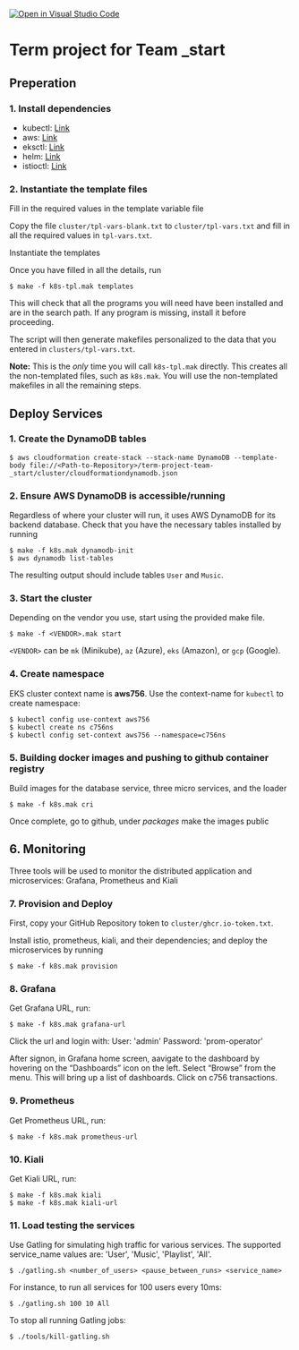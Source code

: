 [![Open in Visual Studio Code](https://classroom.github.com/assets/open-in-vscode-f059dc9a6f8d3a56e377f745f24479a46679e63a5d9fe6f495e02850cd0d8118.svg)](https://classroom.github.com/online_ide?assignment_repo_id=7031369&assignment_repo_type=AssignmentRepo)
# Term project for Team _start

## Preperation

### 1. Install dependencies

- kubectl: [Link](https://kubernetes.io/docs/tasks/tools/)
- aws: [Link](https://docs.aws.amazon.com/cli/latest/userguide/getting-started-install.html)
- eksctl: [Link](https://docs.aws.amazon.com/eks/latest/userguide/eksctl.html)
- helm: [Link](https://helm.sh/docs/helm/helm_install/)
- istioctl: [Link](https://istio.io/latest/docs/ops/diagnostic-tools/istioctl/)

### 2. Instantiate the template files

Fill in the required values in the template variable file

Copy the file `cluster/tpl-vars-blank.txt` to `cluster/tpl-vars.txt`
and fill in all the required values in `tpl-vars.txt`.  

Instantiate the templates

Once you have filled in all the details, run

~~~
$ make -f k8s-tpl.mak templates
~~~

This will check that all the programs you will need have been
installed and are in the search path.  If any program is missing,
install it before proceeding.

The script will then generate makefiles personalized to the data that
you entered in `clusters/tpl-vars.txt`.

**Note:** This is the *only* time you will call `k8s-tpl.mak`
directly. This creates all the non-templated files, such as
`k8s.mak`.  You will use the non-templated makefiles in all the
remaining steps.

## Deploy Services

### 1. Create the DynamoDB tables

~~~
$ aws cloudformation create-stack --stack-name DynamoDB --template-body file://<Path-to-Repository>/term-project-team-_start/cluster/cloudformationdynamodb.json
~~~

### 2. Ensure AWS DynamoDB is accessible/running

Regardless of where your cluster will run, it uses AWS DynamoDB
for its backend database. Check that you have the necessary tables
installed by running

~~~
$ make -f k8s.mak dynamodb-init
$ aws dynamodb list-tables
~~~

The resulting output should include tables `User` and `Music`.

### 3. Start the cluster

Depending on the vendor you use, start using the provided make file.

~~~
$ make -f <VENDOR>.mak start
~~~

`<VENDOR>` can be `mk` (Minikube), `az` (Azure), `eks` (Amazon), or `gcp` (Google).

### 4. Create namespace

EKS cluster context name is **aws756**. Use the context-name for `kubectl` to create namespace:

~~~
$ kubectl config use-context aws756
$ kubectl create ns c756ns
$ kubectl config set-context aws756 --namespace=c756ns
~~~

### 5. Building docker images and pushing to github container registry

Build images for the database service, three micro services, and the loader

~~~
$ make -f k8s.mak cri
~~~

Once complete, go to github, under *packages* make the images public

## 6. Monitoring

Three tools will be used to monitor the distributed application and microservices: Grafana, Prometheus and Kiali

### 7. Provision and Deploy

First, copy your GitHub Repository token to `cluster/ghcr.io-token.txt`.

Install istio, prometheus, kiali, and their dependencies; and deploy the microservices by running

~~~
$ make -f k8s.mak provision
~~~

### 8. Grafana

Get Grafana URL, run:

~~~
$ make -f k8s.mak grafana-url
~~~

Click the url and login with:
  User: 'admin'
  Password: 'prom-operator'

After signon, in Grafana home screen, aavigate to the dashboard by hovering on the “Dashboards” icon on the left.
Select “Browse” from the menu. This will bring up a list of dashboards. Click on c756 transactions.

### 9. Prometheus

Get Prometheus URL, run:

~~~
$ make -f k8s.mak prometheus-url
~~~

### 10. Kiali
Get Kiali URL, run:

~~~
$ make -f k8s.mak kiali
$ make -f k8s.mak kiali-url
~~~

### 11. Load testing the services
Use Gatling for simulating high traffic for various services. The supported service_name values are: 'User', 'Music', 'Playlist', 'All'.

~~~
$ ./gatling.sh <number_of_users> <pause_between_runs> <service_name>
~~~

For instance, to run all services for 100 users every 10ms:

~~~
$ ./gatling.sh 100 10 All
~~~

To stop all running Gatling jobs:

~~~
$ ./tools/kill-gatling.sh
~~~
